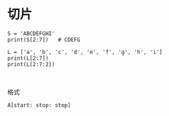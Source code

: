 # 切片

```
S = 'ABCDEFGHI'
print(S[2:7])	# CDEFG

L = ['a', 'b', 'c', 'd', 'e', 'f', 'g', 'h', 'i']
print(L[2:7])
print(L[2:7:2])
```
<br/>

格式
```py
A[start: stop: step]
```